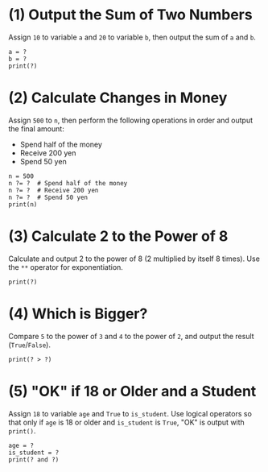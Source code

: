 # (1) Output the Sum of Two Numbers

Assign `10` to variable `a` and `20` to variable `b`, then output the sum of `a` and `b`.

```python:template
a = ?
b = ?
print(?)
```

# (2) Calculate Changes in Money

Assign `500` to `n`, then perform the following operations in order and output the final amount:

- Spend half of the money
- Receive 200 yen
- Spend 50 yen

```python:template
n = 500
n ?= ?  # Spend half of the money
n ?= ?  # Receive 200 yen
n ?= ?  # Spend 50 yen
print(n)
```

# (3) Calculate 2 to the Power of 8

Calculate and output 2 to the power of 8 (2 multiplied by itself 8 times). Use the `**` operator for exponentiation.

```python:template
print(?)
```

# (4) Which is Bigger?

Compare `5` to the power of `3` and `4` to the power of `2`, and output the result (`True`/`False`).

```python:template
print(? > ?)
```

# (5) "OK" if 18 or Older and a Student

Assign `18` to variable `age` and `True` to `is_student`.
Use logical operators so that only if `age` is 18 or older and `is_student` is `True`, "OK" is output with `print()`.

```python:template
age = ?
is_student = ?
print(? and ?)
```
